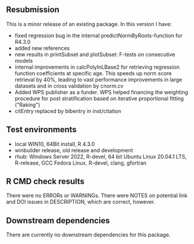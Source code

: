 ## Resubmission
This is a minor release of an existing package. In this version I have:

*    fixed regression bug in the internal predictNormByRoots-function for R4.3.0
*    added new references
*    new results in printSubset and plotSubset: F-tests on consecutive models
*    internal improvements in calcPolyInLBase2 for retrieving regression function coefficients at specific
     age. This speeds up norm score retrieval by 40%, leading to vast performance improvements in 
     large datasets and in cross validation by cnorm.cv
*    Added WPS publisher as a funder. WPS helped financing the weighting procedure for post stratification 
     based on iterative proportional fitting ("Raking")
*    citEntry replaced by bibentry in inst/citation       


## Test environments
* local WIN10, 64Bit install, R 4.3.0
* winbuilder release, old release and development
* rhub: Windows Server 2022, R-devel, 64 bit
				Ubuntu Linux 20.04.1 LTS, R-release, GCC
				Fedora Linux, R-devel, clang, gfortran


## R CMD check results
There were no ERRORs or WARNINGs. There were NOTES on potential link and DOI issues
in DESCRIPTION, which are correct, however.

## Downstream dependencies
There are currently no downstream dependencies for this package.

